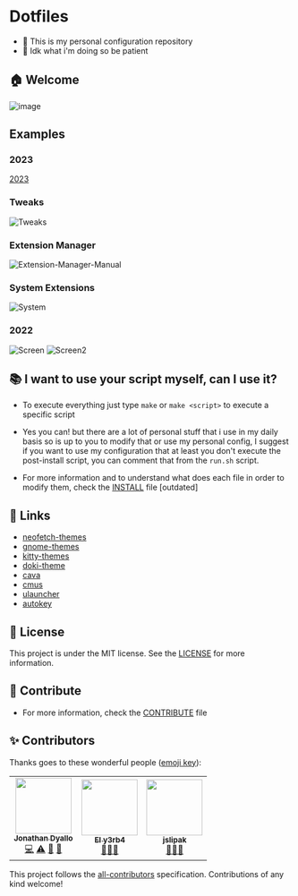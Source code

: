# Dotfiles

- 🐧 This is my personal configuration repository
- 🥺 Idk what i'm doing so be patient

## 🏠 Welcome

![image](https://data.whicdn.com/images/245075010/original.gif)

## Examples

### 2023

[2023](https://user-images.githubusercontent.com/68082746/229385697-654eab17-eba0-4152-b13d-c2ed33d3924f.webm)

### Tweaks

![Tweaks](https://i.imgur.com/McwlrKo.png)

### Extension Manager

![Extension-Manager-Manual](https://i.imgur.com/CyB8KzG.png)

### System Extensions

![System](https://i.imgur.com/m3IUaiP.png)

### 2022

![Screen](https://user-images.githubusercontent.com/68082746/189459762-ffae4a9f-cd24-426c-be43-f8b13e372d12.png)
![Screen2](https://user-images.githubusercontent.com/68082746/189459902-8cce450a-8be7-4e02-b6df-9254bd28a3ce.png)

## 📚 I want to use your script myself, can I use it?

- To execute everything just type `make` or `make <script>` to execute a specific script
- Yes you can! but there are a lot of personal stuff that i use in my daily basis so is up to you to modify that or use my personal config, I suggest if you want to use my configuration that at least you don't execute the post-install script, you can comment that from the `run.sh` script.

- For more information and to understand what does each file in order to modify them, check the [INSTALL](./INSTALL.md) file [outdated]

## 🔗 Links

- [neofetch-themes](https://github.com/Chick2D/neofetch-themes)
- [gnome-themes](https://www.gnome-look.org/browse/)
- [kitty-themes](https://github.com/dexpota/kitty-themes)
- [doki-theme](https://doki-theme.unthrottled.io/products/)
- [cava](https://github.com/karlstav/cava)
- [cmus](https://cmus.github.io/)
- [ulauncher](https://ulauncher.io/)
- [autokey](https://github.com/autokey/autokey)

## 📝 License

This project is under the MIT license. See the [LICENSE](./LICENSE) for more information.

## 🤝 Contribute

- For more information, check the [CONTRIBUTE](./CONTRIBUTE.md) file

## ✨ Contributors

Thanks goes to these wonderful people ([emoji key](https://allcontributors.org/docs/en/emoji-key)):

<!-- ALL-CONTRIBUTORS-LIST:START - Do not remove or modify this section -->
<!-- prettier-ignore-start -->
<!-- markdownlint-disable -->
<table>
  <tr>
    <td align="center"><a href="https://jonathan.com.ar/es"><img src="https://avatars.githubusercontent.com/u/68082746?v=4?s=100" width="100px;" alt=""/><br /><sub><b>Jonathan Dyallo</b></sub></a><br /><a href="#!" title="Code">💻</a> <a href="#!" title="Tests">⚠️</a> <a href="#!" title="Documentation">📖</a> <a href="#maintenance-jd-apprentice" title="Maintenance">🚧</a></td>
    <td align="center"><a href="https://www.y3rb1t4.com.ar/"><img src="https://avatars.githubusercontent.com/u/12781133?v=4" width="100px;" alt=""/><br /><sub><b>El y3rb4</b></sub></a><br /><a href="#!" title="Ideas">🤔</a><a href="#!" title="mentoring">🧑‍🏫 </a></td>
    <td align="center"><a href="https://github.com/jslipak"><img src="https://avatars.githubusercontent.com/u/25742978?v=4" width="100px;" alt=""/><br /><sub><b>jslipak</b></sub></a><br /><a href="#!" title="Ideas">🤔</a><a href="#!" title="mentoring">🧑‍🏫 </a></td>
  </tr>
</table>

<!-- markdownlint-restore -->
<!-- prettier-ignore-end -->

<!-- ALL-CONTRIBUTORS-LIST:END -->

This project follows the [all-contributors](https://github.com/all-contributors/all-contributors) specification. Contributions of any kind welcome!
